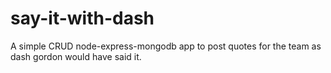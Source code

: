 # say-it-with-dash

A simple CRUD node-express-mongodb app to post quotes for the team as dash gordon would have said it.
